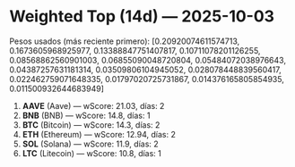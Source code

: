 # Weighted Top (14d) — 2025-10-03
Pesos usados (más reciente primero): [0.20920074611574713, 0.1673605968925977, 0.13388847751407817, 0.10711078201126255, 0.08568862560901003, 0.06855090048720804, 0.05484072038976643, 0.04387257631181314, 0.03509806104945052, 0.028078448839560417, 0.022462759071648335, 0.01797020725731867, 0.014376165805854935, 0.011500932644683949]
1. **AAVE** (Aave) — wScore: 21.03, días: 2
2. **BNB** (BNB) — wScore: 14.8, días: 1
3. **BTC** (Bitcoin) — wScore: 14.3, días: 2
4. **ETH** (Ethereum) — wScore: 12.94, días: 2
5. **SOL** (Solana) — wScore: 11.9, días: 2
6. **LTC** (Litecoin) — wScore: 10.8, días: 1
